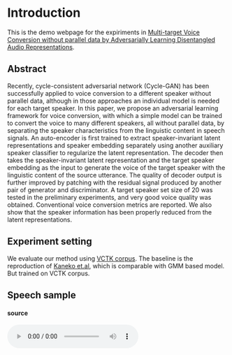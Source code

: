 # Introduction

This is the demo webpage for the expiriments in [Multi-target Voice Conversion without parallel data by Adversarially Learning Disentangled Audio Representations]().

## Abstract 

Recently, cycle-consistent adversarial network (Cycle-GAN) has been successfully applied to voice conversion to a different speaker without parallel data, although in those approaches an individual model is needed for each target speaker. In this paper, we propose an adversarial learning framework for voice conversion, with which a simple model can be trained to convert the voice to many different speakers, all without parallel data, by separating the speaker characteristics from the linguistic content in speech signals. An auto-encoder is first trained to extract speaker-invariant latent representations and speaker embedding separately using another auxiliary speaker classifier to regularize the latent representation. The decoder then takes the speaker-invariant latent representation and the target speaker embedding as the input to generate the voice of the target speaker with the linguistic content of the source utterance. The quality of decoder output is further improved by patching with the residual signal produced by another pair of generator and discriminator. A target speaker set size of 20 was tested in the preliminary experiments, and very good voice quality was obtained. Conventional voice conversion metrics are reported. We also show that the speaker information has been properly reduced from the latent representations. 

## Experiment setting 

We evaluate our method using [VCTK corpus](http://homepages.inf.ed.ac.uk/jyamagis/page3/page58/page58.html).
The baseline is the reproduction of [Kaneko et.al](https://arxiv.org/abs/1711.11293), which is comparable with GMM based model. But trained on VCTK corpus.

## Speech sample

#### source 
<audio controls="controls">
<source type="audio/wav" src="res/225_330.wav"></source>
</audio>
